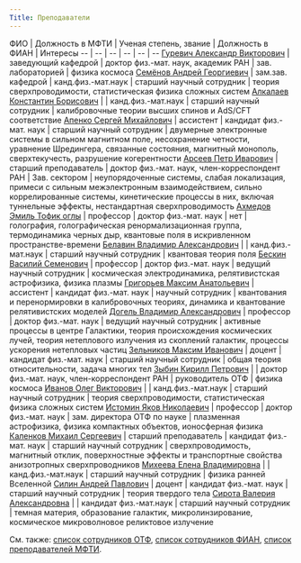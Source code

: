 ```yaml
---
Title: Преподаватели
---
```


ФИО | Должность в МФТИ | Ученая степень, звание | Должность в ФИАН | Интересы
-- | -- | -- | -- | -- | --
[Гуревич Александр Викторович](%base_url%?people%2Ftutors%2Fgurevich.av) | заведующий кафедрой | доктор физ.-мат. наук, академик РАН | зав. лабораторией | физика космоса
[Семёнов Андрей Георгиевич](%base_url%?people%2Ftutors%2Fsemenov.ag) | зам.зав. кафедрой | канд.физ.-мат.наук | старший научный сотрудник | теория сверхпроводимости, статистическая физика сложных систем
[Алкалаев Константин Борисович](%base_url%?people%2Ftutors%2Falkalaev.kb) | | канд.физ.-мат.наук | старший научный сотрудник | калибровочные теории высших спинов и AdS/CFT соответствие
[Апенко Сергей Михайлович](%base_url%?people%2Ftutors%2Fapenko.sm) | ассистент | кандидат физ.-мат. наук | старший научный сотрудник | двумерные электронные системы в сильном магнитном поле, несохранение четности, уравнение Шредингера, связанные состояния, магнитный монополь, сверхтекучесть, разрушение когерентности
[Арсеев Петр Иварович](%base_url%?people%2Ftutors%2Farseev.pi) | старший преподаватель | доктор физ.-мат. наук, член-корреспондент РАН | Зав. сектором | неупорядоченные системы, слабая локализация, примеси с сильным межэлектронным взаимодействием, сильно коррелированные системы, кинетические процессы в них, включая туннельные эффекты, нестандартная сверхпроводимость
[Ахмедов Эмиль Тофик оглы](%base_url%?people%2Ftutors%2Fahmedov.et) | профессор | доктор физ.-мат. наук | нет | голография, голографическая ренормализационная группа, термодинамика черных дыр, квантовые поля в искривленном пространстве-времени
[Белавин Владимир Александрович](%base_url%?people%2Ftutors%2Fbelavin.va) | | канд.физ.-мат.наук | старший научный сотрудник | квантовая теория поля
[Бескин Василий Семенович](%base_url%?people%2Ftutors%2Fbeskin.vs) | профессор | доктор физ.-мат. наук | ведущий научный сотрудник | космическая электродинамика, релятивистская астрофизика, физика плазмы
[Григорьев Максим Анатольевич](%base_url%?people%2Ftutors%2Fgrigoryev.ma) | ассистент | кандидат физ.-мат. наук | научный сотрудник | квантования и перенормировки в калибровочных теориях, динамика и квантование релятивистских моделей
[Догель Владимир Александрович](%base_url%?people%2Ftutors%2Fdogiel.va) | профессор | доктор физ.-мат. наук | ведущий научный сотрудник | активные процессы в центре Галактики, теория происхождения космических лучей, теория нетеплового излучения из скоплений галактик, процессы ускорения нетепловых частиц
[Зельников Максим Иванович](%base_url%?people%2Ftutors%2Fzelnikov.mi) | доцент | кандидат физ.-мат. наук | старший научный сотрудник | общая теория относительности, задача многих тел
[Зыбин Кирилл Петрович](%base_url%?people%2Ftutors%2Fzybin.kp) | | доктор физ.-мат. наук, член-корреспондент РАН | руководитель ОТФ | физика космоса
[Иванов Олег Викторович](%base_url%?people%2Ftutors%2Fivanov.ov) | | канд.физ.-мат.наук | старший научный сотрудник | теория сверхпроводимости, статистическая физика сложных систем
[Истомин Яков Николаевич](%base_url%?people%2Ftutors%2Fistomin.yn) | профессор | доктор физ.-мат. наук | зам. директора ОТФ по науке | плазменная астрофизика, физика компактных объектов, ионосферная физика
[Каленков Михаил Сергеевич](%base_url%?people%2Ftutors%2Fkalenkov.ms) | старший преподаватель | кандидат физ.-мат. наук | старший научный сотрудник | сверхпроводимость, магнитный отклик, поверхностные эффекты и транспортные свойства анизотропных сверхпроводников
[Михеева Елена Владимировна](%base_url%?people%2Ftutors%2Fmikheeva.ev) | | канд.физ.-мат.наук | старший научный сотрудник | физика ранней Вселенной
[Силин Андрей Павлович](%base_url%?people%2Ftutors%2Fsilin.ap) | доцент | кандидат физ.-мат. наук | старший научный сотрудник | теория твердого тела
[Сирота Валерия Александровна](%base_url%?people%2Ftutors%2Fsirota.va) | | кандидат физ.-мат.наук | старший научный сотрудник | темная материя, образование галактик, микролинзирование, космическое микроволновое реликтовое излучение

См. также: [список сотрудников ОТФ](http://td.lpi.ru/people1/abclist.html), [список сотрудников ФИАН](http://www.lebedev.ru/ru/staff.html), [список преподавателей МФТИ](https://mipt.ru/persons/profs/).
